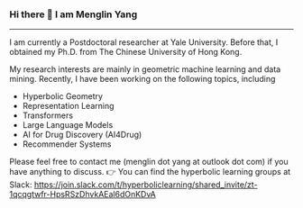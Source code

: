 ### Hi there 👋 I am Menglin Yang

---

I am currently a Postdoctoral researcher at Yale University. Before that, I obtained my Ph.D. from The Chinese University of Hong Kong.

My research interests are mainly in geometric machine learning and data mining. Recently, I have been working on the following topics, including 
- Hyperbolic Geometry
- Representation Learning
- Transformers
- Large Language Models
- AI for Drug Discovery (AI4Drug)
- Recommender Systems

Please feel free to contact me (menglin dot yang at outlook dot com) if you have anything to discuss.
👉 You can find the hyperbolic learning groups at Slack: https://join.slack.com/t/hyperboliclearning/shared_invite/zt-1qcqgtwfr-HpsRSzDhvkAEal6dOnKDvA

